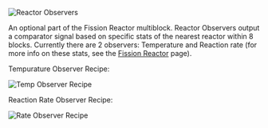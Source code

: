 ![Reactor Observers](https://i.imgur.com/qCat7Tu.png?1)

An optional part of the Fission Reactor multiblock. Reactor Observers output a comparator signal based on specific stats of the nearest reactor within 8 blocks. Currently there are 2 observers: Temperature and Reaction rate (for more info on these stats, see the [Fission Reactor](https://github.com/ImCoolYeah105/Mechanization/wiki/Fission-Reactor) page).

Tempurature Observer Recipe:

![Temp Observer Recipe](https://i.imgur.com/z2GWLNI.png?1)

Reaction Rate Observer Recipe:

![Rate Observer Recipe](https://i.imgur.com/Wy6Tivs.png?1)